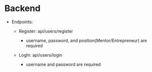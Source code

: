 # Backend

- Endpoints:

  - Register: api/users/register
    - username, password, and position(Mentor/Entrepreneur) are required

  - LogIn:  api/users/login
    - username and password are required